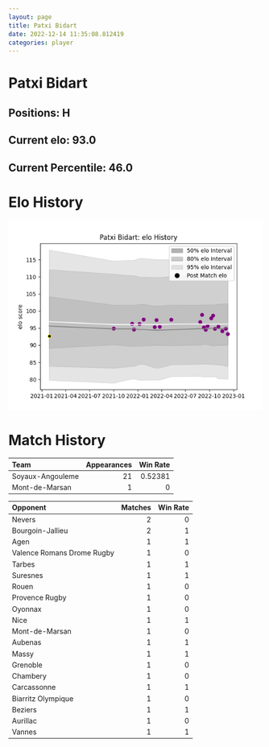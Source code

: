 ```yaml
---  
layout: page  
title: Patxi Bidart  
date: 2022-12-14 11:35:08.812419  
categories: player  
---
```

# Patxi Bidart

## Positions: H

## Current elo: 93.0

## Current Percentile: 46.0

# Elo History


![elo history](history_PatxiBidart.png)
# Match History


| Team             |   Appearances |   Win Rate |
|:-----------------|--------------:|-----------:|
| Soyaux-Angouleme |            21 |    0.52381 |
| Mont-de-Marsan   |             1 |    0       |

| Opponent                   |   Matches |   Win Rate |
|:---------------------------|----------:|-----------:|
| Nevers                     |         2 |          0 |
| Bourgoin-Jallieu           |         2 |          1 |
| Agen                       |         1 |          1 |
| Valence Romans Drome Rugby |         1 |          0 |
| Tarbes                     |         1 |          1 |
| Suresnes                   |         1 |          1 |
| Rouen                      |         1 |          0 |
| Provence Rugby             |         1 |          0 |
| Oyonnax                    |         1 |          0 |
| Nice                       |         1 |          1 |
| Mont-de-Marsan             |         1 |          0 |
| Aubenas                    |         1 |          1 |
| Massy                      |         1 |          1 |
| Grenoble                   |         1 |          0 |
| Chambery                   |         1 |          0 |
| Carcassonne                |         1 |          1 |
| Biarritz Olympique         |         1 |          0 |
| Beziers                    |         1 |          1 |
| Aurillac                   |         1 |          0 |
| Vannes                     |         1 |          1 |